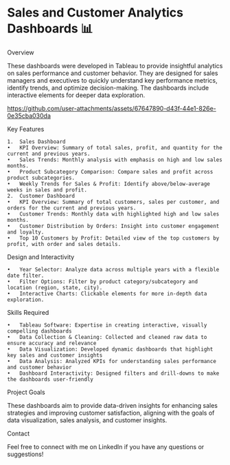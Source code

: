 # Sales and Customer Analytics Dashboards 📊

Overview

These dashboards were developed in Tableau to provide insightful analytics on sales performance and customer behavior. They are designed for sales managers and executives to quickly understand key performance metrics, identify trends, and optimize decision-making. The dashboards include interactive elements for deeper data exploration.




https://github.com/user-attachments/assets/67647890-d43f-44e1-826e-0e35cba030da




Key Features

	1.	Sales Dashboard
	•	KPI Overview: Summary of total sales, profit, and quantity for the current and previous years.
	•	Sales Trends: Monthly analysis with emphasis on high and low sales months.
	•	Product Subcategory Comparison: Compare sales and profit across product subcategories.
	•	Weekly Trends for Sales & Profit: Identify above/below-average weeks in sales and profit.
	2.	Customer Dashboard
	•	KPI Overview: Summary of total customers, sales per customer, and orders for the current and previous years.
	•	Customer Trends: Monthly data with highlighted high and low sales months.
	•	Customer Distribution by Orders: Insight into customer engagement and loyalty.
	•	Top 10 Customers by Profit: Detailed view of the top customers by profit, with order and sales details.

Design and Interactivity

	•	Year Selector: Analyze data across multiple years with a flexible date filter.
	•	Filter Options: Filter by product category/subcategory and location (region, state, city).
	•	Interactive Charts: Clickable elements for more in-depth data exploration.

Skills Required

	•	Tableau Software: Expertise in creating interactive, visually compelling dashboards
	•	Data Collection & Cleaning: Collected and cleaned raw data to ensure accuracy and relevance
	•	Data Visualization: Developed dynamic dashboards that highlight key sales and customer insights
	•	Data Analysis: Analyzed KPIs for understanding sales performance and customer behavior
	•	Dashboard Interactivity: Designed filters and drill-downs to make the dashboards user-friendly


Project Goals

These dashboards aim to provide data-driven insights for enhancing sales strategies and improving customer satisfaction, aligning with the goals of data visualization, sales analysis, and customer insights.

Contact

Feel free to connect with me on LinkedIn if you have any questions or suggestions!
